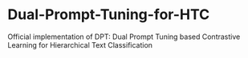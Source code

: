 # Dual-Prompt-Tuning-for-HTC
Official implementation of DPT:  Dual Prompt Tuning based Contrastive Learning for Hierarchical Text Classification
